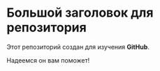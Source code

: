 # Большой заголовок для репозитория
Этот репозиторий создан для изучения **GitHub**.

Надеемся он вам поможет!
